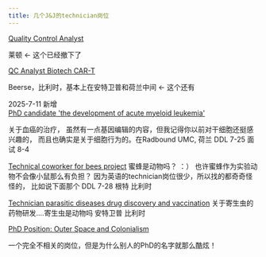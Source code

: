 ```yaml
---
title: 几个J&J的technician岗位
---
```

[Quality Control Analyst](https://www.careers.jnj.com/en/jobs/r-021260/quality-control-analyst/)

莱顿 <- 这个已经撤下了

[QC Analyst Biotech CAR-T](https://www.careers.jnj.com/en/jobs/r-021450/qc-analyst-biotech-car-t/)

Beerse，比利时，基本上在安特卫普和荷兰中间  <- 这个还有

2025-7-11 新增  
[PhD candidate 'the development of acute myeloid leukemia'](https://www.radboudumc.nl/en/vacancies/157521-phd-candidate-the-development-of-acute-myeloid-leukemia)

关于血癌的治疗， 虽然有一点基因编辑的内容，但我记得你以前对干细胞还挺感兴趣的， 而且也确实是关于细胞行为的。在Radbound UMC, 荷兰 DDL 7-25   面试 8-4

[Technical coworker for bees project](https://jobs.ugent.be/job/Merelbeke-Technical-coworker-for-bees-project-9820/824690702/?from=email&refid=15145706902&utm_source=J2WEmail&source=2&eid=25102-202517080617-23117484702&locale=en_GB)
蜜蜂是动物吗？ ：）   也许蜜蜂作为实验动物不会像小鼠那么有负担？ 因为英语的technician岗位很少，所以找的都奇奇怪怪的， 比如说下面那个
DDL 7-28   根特 比利时

[Technician parasitic diseases drug discovery and vaccination](https://www.uantwerpen.be/nl/jobs/vacatures/atp/?q=4062&descr=laboratory-technician)
关于寄生虫的药物研发....寄生虫是动物吗
安特卫普 比利时  

[PhD Position: Outer Space and Colonialism](https://academicpositions.com/ad/radboud-university/2025/phd-position-outer-space-and-colonialism/236650?utm_source=transactional&utm_medium=email&utm_campaign=Job+alerts&pa_conversion=d5d41824-e3cd-433d-b0b5-f315aa272f52)

一个完全不相关的岗位，但是为什么别人的PhD的名字就那么酷炫！
